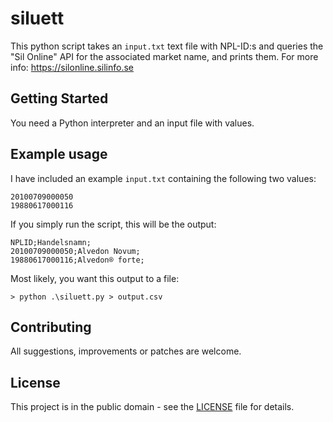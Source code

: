 # siluett

This python script takes an `input.txt` text file with NPL-ID:s and queries the "Sil Online" API for the associated market name, and prints them. For more info: https://silonline.silinfo.se

## Getting Started

You need a Python interpreter and an input file with values. 

## Example usage

I have included an example `input.txt` containing the following two values:

```
20100709000050
19880617000116
```

If you simply run the script, this will be the output:

```
NPLID;Handelsnamn;
20100709000050;Alvedon Novum;
19880617000116;Alvedon® forte;
```

Most likely, you want this output to a file:

`> python .\siluett.py > output.csv`

## Contributing

All suggestions, improvements or patches are welcome.

## License

This project is in the public domain - see the [LICENSE](LICENSE) file for details.

